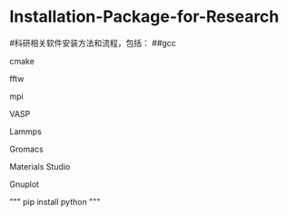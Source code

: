 # Installation-Package-for-Research
#科研相关软件安装方法和流程，包括：
##gcc
<p>cmake</p>
<p>fftw</p>
<p>mpi</p>
<p>VASP</p>
<p>Lammps</p>
<p>Gromacs</p>
<p>Materials Studio</p>
<p>Gnuplot</p>
"""
pip install python
"""
